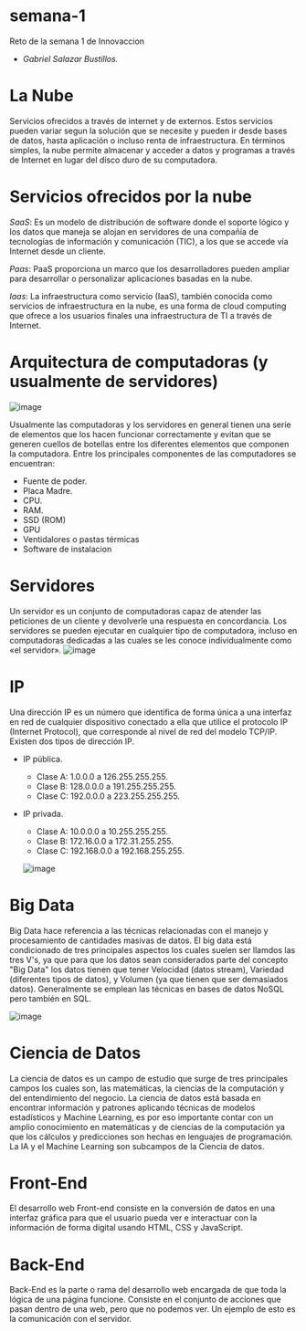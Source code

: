 # semana-1
Reto de la semana 1 de Innovaccion


- *Gabriel Salazar Bustillos.*

# La Nube

Servicios ofrecidos a través de internet y de externos. Estos servicios pueden variar segun la solución que se necesite y pueden ir desde bases de datos, hasta aplicación o incluso
renta de infraestructura. En términos simples, la nube permite almacenar y acceder a datos y programas a través de Internet en lugar del disco duro de su computadora.

# Servicios ofrecidos por la nube

*SaaS*: Es un modelo de distribución de software donde el soporte lógico y los datos que maneja se alojan en servidores de una compañía de tecnologías de información y comunicación (TIC), a los que se accede vía Internet desde un cliente.

*Paas*: PaaS proporciona un marco que los desarrolladores pueden ampliar para desarrollar o personalizar aplicaciones basadas en la nube.

*Iaas*: La infraestructura como servicio (IaaS), también conocida como servicios de infraestructura en la nube, es una forma de cloud computing que ofrece a los usuarios finales una infraestructura de TI a través de Internet.


# Arquitectura de computadoras (y usualmente de servidores)

![image](https://user-images.githubusercontent.com/83686752/119065894-33d05b00-b9a4-11eb-8cf3-d5fabd5e1a70.png)

Usualmente las computadoras y los servidores en general tienen una serie de elementos que los hacen funcionar correctamente y evitan que se generen cuellos de botellas entre los diferentes elementos que componen la computadora. Entre los principales componentes de las computadores se encuentran: 

- Fuente de poder.
- Placa Madre.
- CPU.
- RAM. 
- SSD (ROM)
- GPU
- Ventidalores o pastas térmicas
- Software de instalacion


# Servidores 

Un servidor es un conjunto de computadoras capaz de atender las peticiones de un cliente y devolverle una respuesta en concordancia. Los servidores se pueden ejecutar en cualquier tipo de computadora, incluso en computadoras dedicadas a las cuales se les conoce individualmente como «el servidor».
![image](https://user-images.githubusercontent.com/83686752/119065865-20bd8b00-b9a4-11eb-8e04-d436501ef9fe.png)


# IP

Una dirección IP es un número que identifica de forma única a una interfaz en red de cualquier dispositivo conectado a ella que utilice el protocolo IP (Internet Protocol), que corresponde al nivel de red del modelo TCP/IP. Existen dos tipos de dirección IP.

- IP pública. 
  - Clase A: 1.0.0.0 a 126.255.255.255.
  - Clase B: 128.0.0.0 a 191.255.255.255.
  - Clase C: 192.0.0.0 a 223.255.255.255.
- IP privada.
  - Clase A: 10.0.0.0 a 10.255.255.255.
  - Clase B: 172.16.0.0 a 172.31.255.255.
  - Clase C: 192.168.0.0 a 192.168.255.255.
  
  ![image](https://user-images.githubusercontent.com/83686752/119066654-d9d09500-b9a5-11eb-9763-fcb993e3710e.png)

  
# Big Data 

Big Data hace referencia a las técnicas relacionadas con el manejo y procesamiento de cantidades masivas de datos. El big data está condicionado de tres principales aspectos los cuales suelen ser llamdos las tres V's, ya que para que los datos sean considerados parte del concepto "Big Data" los datos tienen que tener Velocidad (datos stream), Variedad (diferentes tipos de datos), y Volumen (ya que tienen que ser demasiados datos). Generalmente se emplean las técnicas en bases de datos NoSQL pero también en SQL.

![image](https://user-images.githubusercontent.com/83686752/119066674-e8b74780-b9a5-11eb-8409-c48bd261e2b0.png)


# Ciencia de Datos

La ciencia de datos es un campo de estudio que surge de tres principales campos los cuales son, las matemáticas, la ciencias de la computación y del entendimiento del negocio. La ciencia de datos está basada en encontrar información y patrones aplicando técnicas de modelos estadísticos y Machine Learning, es por eso importante contar con un amplio conocimiento en matemáticas y de ciencias de la computación ya que los cálculos y predicciones son hechas en lenguajes de programación. La IA y el Machine Learning son subcampos de la Ciencia de datos. 

# Front-End

El desarrollo web Front-end consiste en la conversión de datos en una interfaz gráfica para que el usuario pueda ver e interactuar con la información de forma digital usando HTML, CSS y JavaScript.

# Back-End

Back-End es la parte o rama del desarrollo web encargada de que toda la lógica de una página funcione. Consiste en el conjunto de acciones que pasan dentro de una web, pero que no podemos ver. Un ejemplo de esto es la comunicación con el servidor.
